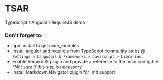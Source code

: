 # TSAR
TypeScript / Angular / RequireJS demo

### Don't forget to:
- npm install to get node_modules
- Install angular and requirejs from TypeScript community stubs @ `Settings > Languages & Frameworks > Javascript > Libraries`
- Enable RequireJS plugin and provide a reference to the main config file
**Not sure if this step is necessary*
- Install Markdown Navigator plugin for .md support
